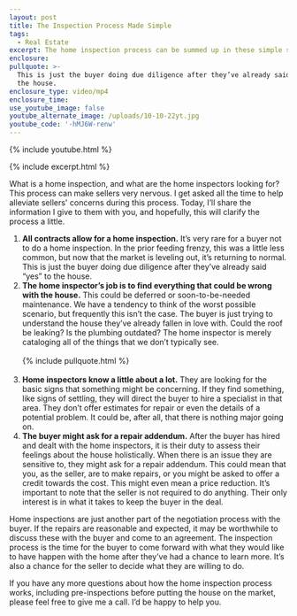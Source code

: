 ```yaml
---
layout: post
title: The Inspection Process Made Simple
tags:
  - Real Estate
excerpt: The home inspection process can be summed up in these simple steps.
enclosure:
pullquote: >-
  This is just the buyer doing due diligence after they’ve already said “yes” to
  the house.
enclosure_type: video/mp4
enclosure_time:
use_youtube_image: false
youtube_alternate_image: /uploads/10-10-22yt.jpg
youtube_code: '-hMJ6W-renw'
---
```

{% include youtube.html %}

{% include excerpt.html %}

What is a home inspection, and what are the home inspectors looking for? This process can make sellers very nervous. I get asked all the time to help alleviate sellers' concerns during this process. Today, I’ll share the information I give to them with you, and hopefully, this will clarify the process a little.

1. **All contracts allow for a home inspection.** It’s very rare for a buyer not to do a home inspection. In the prior feeding frenzy, this was a little less common, but now that the market is leveling out, it’s returning to normal. This is just the buyer doing due diligence after they’ve already said “yes” to the house.
2. **The home inspector’s job is to find everything that could be wrong with the house.** This could be deferred or soon-to-be-needed maintenance. We have a tendency to think of the worst possible scenario, but frequently this isn’t the case. The buyer is just trying to understand the house they’ve already fallen in love with. Could the roof be leaking? Is the plumbing outdated? The home inspector is merely cataloging all of the things that we don’t typically see.<br><br>{% include pullquote.html %}<br>&nbsp;
3. **Home inspectors know a little about a lot.** They are looking for the basic signs that something might be concerning. If they find something, like signs of settling, they will direct the buyer to hire a specialist in that area. They don’t offer estimates for repair or even the details of a potential problem. It could be, after all, that there is nothing major going on.
4. **The buyer might ask for a repair addendum.** After the buyer has hired and dealt with the home inspectors, it is their duty to assess their feelings about the house holistically. When there is an issue they are sensitive to, they might ask for a repair addendum. This could mean that you, as the seller, are to make repairs, or you might be asked to offer a credit towards the cost. This might even mean a price reduction. It’s important to note that the seller is not required to do anything. Their only interest is in what it takes to keep the buyer in the deal.

Home inspections are just another part of the negotiation process with the buyer. If the repairs are reasonable and expected, it may be worthwhile to discuss these with the buyer and come to an agreement. The inspection process is the time for the buyer to come forward with what they would like to have happen with the home after they’ve had a chance to learn more. It’s also a chance for the seller to decide what they are willing to do.

If you have any more questions about how the home inspection process works, including pre-inspections before putting the house on the market, please feel free to give me a call. I’d be happy to help you.

&nbsp;